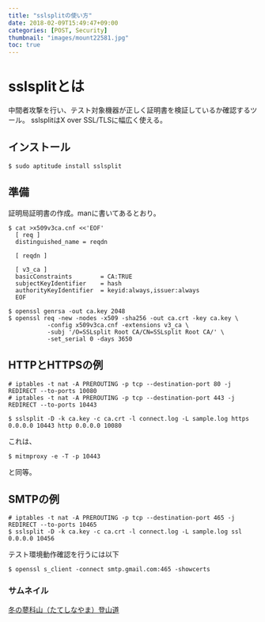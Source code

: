 ```yaml
---
title: "sslsplitの使い方"
date: 2018-02-09T15:49:47+09:00
categories: [POST, Security]
thumbnail: "images/mount22581.jpg" 
toc: true 
---
```


# sslsplitとは
中間者攻撃を行い、テスト対象機器が正しく証明書を検証しているか確認するツール。
sslsplitはX over SSL/TLSに幅広く使える。


## インストール
```shell
$ sudo aptitude install sslsplit
```

## 準備
証明局証明書の作成。manに書いてあるとおり。
```shell
$ cat >x509v3ca.cnf <<'EOF'
  [ req ]
  distinguished_name = reqdn

  [ reqdn ]

  [ v3_ca ]
  basicConstraints        = CA:TRUE
  subjectKeyIdentifier    = hash
  authorityKeyIdentifier  = keyid:always,issuer:always
  EOF

$ openssl genrsa -out ca.key 2048
$ openssl req -new -nodes -x509 -sha256 -out ca.crt -key ca.key \
           -config x509v3ca.cnf -extensions v3_ca \
           -subj '/O=SSLsplit Root CA/CN=SSLsplit Root CA/' \
           -set_serial 0 -days 3650
```

## HTTPとHTTPSの例
```shell
# iptables -t nat -A PREROUTING -p tcp --destination-port 80 -j REDIRECT --to-ports 10080
# iptables -t nat -A PREROUTING -p tcp --destination-port 443 -j REDIRECT --to-ports 10443

$ sslsplit -D -k ca.key -c ca.crt -l connect.log -L sample.log https 0.0.0.0 10443 http 0.0.0.0 10080
```
これは、
```shell
$ mitmproxy -e -T -p 10443
```
と同等。

## SMTPの例
```shell
# iptables -t nat -A PREROUTING -p tcp --destination-port 465 -j REDIRECT --to-ports 10465
$ sslsplit -D -k ca.key -c ca.crt -l connect.log -L sample.log ssl 0.0.0.0 10456
```
  テスト環境動作確認を行うには以下
```shell
$ openssl s_client -connect smtp.gmail.com:465 -showcerts
```


### サムネイル
[冬の蓼科山（たてしなやま）登山道](https://www.pakutaso.com/20171204352post-14526.html)
